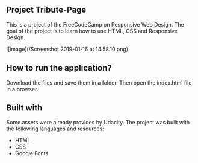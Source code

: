 ## Project Tribute-Page

This is a project of the FreeCodeCamp on Responsive Web Design.
The goal of the project is to learn how to use HTML, CSS and Responsive Design.

![image](/Screenshot 2019-01-16 at 14.58.10.png)

## How to run the application?

Download the files and save them in a folder. Then open the index.html file in a browser.

## Built with

Some assets were already provides by Udacity. The project was built with the following languages and resources:

- HTML
- CSS
- Google Fonts
